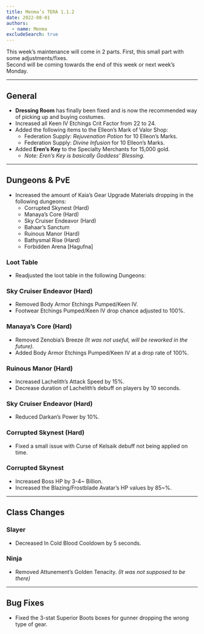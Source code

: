 ```yaml
---
title: Menma’s TERA 1.1.2
date: 2022-08-01
authors:
  - name: Menma
excludeSearch: true
---
```

This week’s maintenance will come in 2 parts. First, this small part with some adjustments/fixes. <br>
Second will be coming towards the end of this week or next week’s Monday.
<hr/>

## General
- **Dressing Room** has finally been fixed and is now the recommended way of picking up and buying costumes.
- Increased all Keen IV Etchings Crit Factor from 22 to 24.
- Added the following items to the Elleon’s Mark of Valor Shop:
  - Federation Supply: *Rejuvenation Potion* for 10 Elleon’s Marks.
  - Federation Supply: *Divine Infusion* for 10 Elleon’s Marks.
- Added **Eren’s Key** to the Specialty Merchants for 15,000 gold.
  - *Note: Eren’s Key is basically Goddess’ Blessing.*

<hr/>

## Dungeons & PvE 
- Increased the amount of Kaia’s Gear Upgrade Materials dropping in the following dungeons:
  - Corrupted Skynest (Hard)
  - Manaya’s Core (Hard)
  - Sky Cruiser Endeavor (Hard)
  - Bahaar’s Sanctum
  - Ruinous Manor (Hard)
  - Bathysmal Rise (Hard)
  - Forbidden Arena [Hagufna]
### Loot Table
- Readjusted the loot table in the following Dungeons:
### **Sky Cruiser Endeavor (Hard)**
  - Removed Body Armor Etchings Pumped/Keen IV.
  - Footwear Etchings Pumped/Keen IV drop chance adjusted to 100%.
### **Manaya’s Core (Hard)**
  - Removed Zenobia’s Breeze *(It was not useful, will be reworked in the future)*.
  - Added Body Armor Etchings Pumped/Keen IV at a drop rate of 100%.
### **Ruinous Manor (Hard)**
  - Increased Lachelith’s Attack Speed by 15%.
  - Decrease duration of Lachelith’s debuff on players by 10 seconds.
### **Sky Cruiser Endeavor (Hard)**
  - Reduced Darkan’s Power by 10%.
### **Corrupted Skynest (Hard)**
  - Fixed a small issue with Curse of Kelsaik debuff not being applied on time.
### **Corrupted Skynest**
  - Increased Boss HP by 3-4~ Billion.
  - Increased the Blazing/Frostblade Avatar’s HP values by 85~%.

<hr/>

## Class Changes
### Slayer
  - Decreased In Cold Blood Cooldown by 5 seconds.
### Ninja
  - Removed Attunement’s Golden Tenacity. *(It was not supposed to be there)*

<hr/>

## Bug Fixes
- Fixed the 3-stat Superior Boots boxes for gunner dropping the wrong type of gear.
